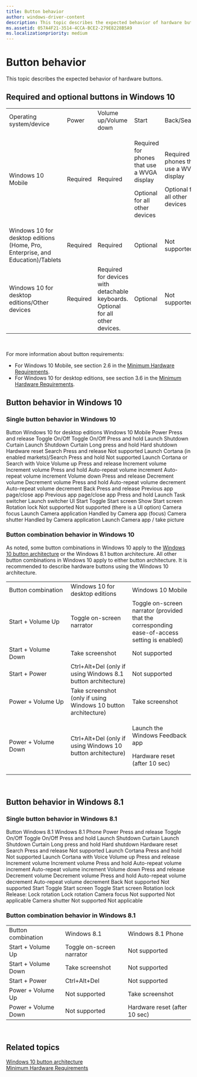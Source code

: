 ```yaml
---
title: Button behavior
author: windows-driver-content
description: This topic describes the expected behavior of hardware buttons.
ms.assetid: 057A4F21-3514-4CCA-BCE2-279E8228B5A9
ms.localizationpriority: medium
---
```


# Button behavior


This topic describes the expected behavior of hardware buttons.

## <span id="Required_and_optional__buttons_in_Windows_10"></span><span id="required_and_optional__buttons_in_windows_10"></span><span id="REQUIRED_AND_OPTIONAL__BUTTONS_IN_WINDOWS_10"></span>Required and optional buttons in Windows 10


<table>
<colgroup>
<col width="14%" />
<col width="14%" />
<col width="14%" />
<col width="14%" />
<col width="14%" />
<col width="14%" />
<col width="14%" />
</colgroup>
<tbody>
<tr class="odd">
<td align="left">Operating system/device</td>
<td align="left">Power</td>
<td align="left">Volume up/Volume down</td>
<td align="left">Start</td>
<td align="left">Back/Search</td>
<td align="left">Camera</td>
<td align="left">Rotation lock</td>
</tr>
<tr class="even">
<td align="left">Windows 10 Mobile</td>
<td align="left">Required</td>
<td align="left">Required</td>
<td align="left"><p>Required for phones that use a WVGA display</p>
<p>Optional for all other devices</p></td>
<td align="left"><p>Required for phones that use a WVGA display</p>
<p>Optional for all other devices</p></td>
<td align="left">Optional</td>
<td align="left">Not supported</td>
</tr>
<tr class="odd">
<td align="left">Windows 10 for desktop editions (Home, Pro, Enterprise, and Education)/Tablets</td>
<td align="left">Required</td>
<td align="left">Required</td>
<td align="left">Optional</td>
<td align="left">Not supported</td>
<td align="left">Not supported</td>
<td align="left">Optional</td>
</tr>
<tr class="even">
<td align="left">Windows 10 for desktop editions/Other devices</td>
<td align="left">Required</td>
<td align="left">Required for devices with detachable keyboards. Optional for all other devices.</td>
<td align="left">Optional</td>
<td align="left">Not supported</td>
<td align="left">Not supported</td>
<td align="left">Optional</td>
</tr>
</tbody>
</table>

 

For more information about button requirements:

-   For Windows 10 Mobile, see section 2.6 in the [Minimum Hardware Requirements](https://msdn.microsoft.com/library/windows/hardware/dn915086.aspx).
-   For Windows 10 for desktop editions, see section 3.6 in the [Minimum Hardware Requirements](https://msdn.microsoft.com/library/windows/hardware/dn915086.aspx).

## <span id="Button_behavior_in_Windows_10"></span><span id="button_behavior_in_windows_10"></span><span id="BUTTON_BEHAVIOR_IN_WINDOWS_10"></span>Button behavior in Windows 10


### <span id="Single_button_behavior_in_Windows_10"></span><span id="single_button_behavior_in_windows_10"></span><span id="SINGLE_BUTTON_BEHAVIOR_IN_WINDOWS_10"></span>Single button behavior in Windows 10

Button
Windows 10 for desktop editions
Windows 10 Mobile
Power
Press and release
Toggle On/Off
Toggle On/Off
Press and hold
Launch Shutdown Curtain
Launch Shutdown Curtain
Long press and hold
Hard shutdown
Hardware reset
Search
Press and release
Not supported
Launch Cortana (in enabled markets)/Search
Press and hold
Not supported
Launch Cortana or Search with Voice
Volume up
Press and release
Increment volume
Increment volume
Press and hold
Auto-repeat volume increment
Auto-repeat volume increment
Volume down
Press and release
Decrement volume
Decrement volume
Press and hold
Auto-repeat volume decrement
Auto-repeat volume decrement
Back
Press and release
Previous app page/close app
Previous app page/close app
Press and hold
Launch Task switcher
Launch switcher UI
Start
Toggle Start screen
Show Start screen
Rotation lock
Not supported
Not supported (there is a UI option)
Camera focus
Launch Camera application
Handled by Camera app (focus)
Camera shutter
Handled by Camera application
Launch Camera app / take picture
 

### <span id="Button_combination_behavior_in_Windows_10"></span><span id="button_combination_behavior_in_windows_10"></span><span id="BUTTON_COMBINATION_BEHAVIOR_IN_WINDOWS_10"></span>Button combination behavior in Windows 10

As noted, some button combinations in Windows 10 apply to the [Windows 10 button architecture](https://msdn.microsoft.com/library/windows/hardware/dn957423%28v=vs.85%29.aspx) or the Windows 8.1 button architecture. All other button combinations in Windows 10 apply to either button architecture. It is recommended to describe hardware buttons using the Windows 10 architecture.

<table>
<colgroup>
<col width="33%" />
<col width="33%" />
<col width="33%" />
</colgroup>
<tbody>
<tr class="odd">
<td align="left">Button combination</td>
<td align="left">Windows 10 for desktop editions</td>
<td align="left">Windows 10 Mobile</td>
</tr>
<tr class="even">
<td align="left">Start + Volume Up</td>
<td align="left">Toggle on-screen narrator</td>
<td align="left">Toggle on-screen narrator (provided that the corresponding ease-of-access setting is enabled)</td>
</tr>
<tr class="odd">
<td align="left">Start + Volume Down</td>
<td align="left">Take screenshot</td>
<td align="left">Not supported</td>
</tr>
<tr class="even">
<td align="left">Start + Power</td>
<td align="left">Ctrl+Alt+Del (only if using Windows 8.1 button architecture)</td>
<td align="left">Not supported</td>
</tr>
<tr class="odd">
<td align="left">Power + Volume Up</td>
<td align="left">Take screenshot (only if using Windows 10 button architecture)</td>
<td align="left">Take screenshot</td>
</tr>
<tr class="even">
<td align="left">Power + Volume Down</td>
<td align="left">Ctrl+Alt+Del (only if using Windows 10 button architecture)</td>
<td align="left"><p>Launch the Windows Feedback app</p>
<p>Hardware reset (after 10 sec)</p></td>
</tr>
</tbody>
</table>

 

## <span id="button_behavior_in_windows_8.1"></span><span id="BUTTON_BEHAVIOR_IN_WINDOWS_8.1"></span>Button behavior in Windows 8.1


### <span id="Single_button_behavior_in_Windows_8.1"></span><span id="single_button_behavior_in_windows_8.1"></span><span id="SINGLE_BUTTON_BEHAVIOR_IN_WINDOWS_8.1"></span>Single button behavior in Windows 8.1

Button
Windows 8.1
Windows 8.1 Phone
Power
Press and release
Toggle On/Off
Toggle On/Off
Press and hold
Launch Shutdown Curtain
Launch Shutdown Curtain
Long press and hold
Hard shutdown
Hardware reset
Search
Press and release
Not supported
Launch Cortana
Press and hold
Not supported
Launch Cortana with Voice
Volume up
Press and release
Increment volume
Increment volume
Press and hold
Auto-repeat volume increment
Auto-repeat volume increment
Volume down
Press and release
Decrement volume
Decrement volume
Press and hold
Auto-repeat volume decrement
Auto-repeat volume decrement
Back
Not supported
Not supported
Start
Toggle Start screen
Toggle Start screen
Rotation lock
Release: Lock rotation
Lock rotation
Camera focus
Not supported
Not applicable
Camera shutter
Not supported
Not applicable
 

### <span id="Button_combination_behavior_in_Windows_8.1"></span><span id="button_combination_behavior_in_windows_8.1"></span><span id="BUTTON_COMBINATION_BEHAVIOR_IN_WINDOWS_8.1"></span>Button combination behavior in Windows 8.1

|                     |                           |                               |
|---------------------|---------------------------|-------------------------------|
| Button combination  | Windows 8.1               | Windows 8.1 Phone             |
| Start + Volume Up   | Toggle on-screen narrator | Not supported                 |
| Start + Volume Down | Take screenshot           | Not supported                 |
| Start + Power       | Ctrl+Alt+Del              | Not supported                 |
| Power + Volume Up   | Not supported             | Take screenshot               |
| Power + Volume Down | Not supported             | Hardware reset (after 10 sec) |

 

## <span id="related_topics"></span>Related topics
[Windows 10 button architecture](https://msdn.microsoft.com/library/windows/hardware/dn957423%28v=vs.85%29.aspx)  
[Minimum Hardware Requirements](https://msdn.microsoft.com/library/windows/hardware/dn915086.aspx)  



